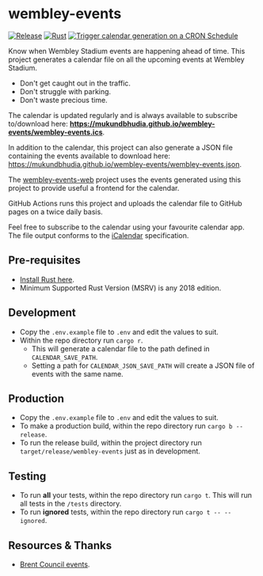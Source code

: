 # wembley-events

[![Release](https://github.com/mukundbhudia/wembley-events/actions/workflows/release.yml/badge.svg)](https://github.com/mukundbhudia/wembley-events/actions/workflows/release.yml)
[![Rust](https://github.com/mukundbhudia/wembley-events/actions/workflows/rust.yml/badge.svg)](https://github.com/mukundbhudia/wembley-events/actions/workflows/rust.yml)
[![Trigger calendar generation on a CRON Schedule](https://github.com/mukundbhudia/wembley-events/actions/workflows/scheduled-builds.yml/badge.svg)](https://github.com/mukundbhudia/wembley-events/actions/workflows/scheduled-builds.yml)

Know when Wembley Stadium events are happening ahead of time. 
This project generates a calendar file on all the upcoming events at Wembley Stadium.
 - Don't get caught out in the traffic.
 - Don't struggle with parking.
 - Don't waste precious time.

The calendar is updated regularly and is always available to subscribe to/download here: **https://mukundbhudia.github.io/wembley-events/wembley-events.ics**.

In addition to the calendar, this project can also generate a JSON file containing the events available to download here: https://mukundbhudia.github.io/wembley-events/wembley-events.json.

The [wembley-events-web](https://github.com/mukundbhudia/wembley-events-web) project uses the events generated using this project to provide useful a frontend for the calendar.

GitHub Actions runs this project and uploads the calendar file to GitHub pages on a twice daily basis.

Feel free to subscribe to the calendar using your favourite calendar app. The file output conforms to the [iCalendar](https://tools.ietf.org/html/rfc5545) specification.

## Pre-requisites

- [Install Rust here](https://www.rust-lang.org/tools/install).
- Minimum Supported Rust Version (MSRV) is any 2018 edition.

## Development

- Copy the `.env.example` file to `.env` and edit the values to suit.
- Within the repo directory run `cargo r`.
    - This will generate a calendar file to the path defined in `CALENDAR_SAVE_PATH`.
    - Setting a path for `CALENDAR_JSON_SAVE_PATH` will create a JSON file of events with the same name.

## Production

- Copy the `.env.example` file to `.env` and edit the values to suit.
- To make a production build, within the repo directory run `cargo b --release`.
- To run the release build, within the project directory run `target/release/wembley-events` just as in development.

## Testing

- To run **all** your tests, within the repo directory run `cargo t`. This will run all tests in the `/tests` directory.
- To run **ignored** tests, within the repo directory run `cargo t -- --ignored`.

## Resources & Thanks

- [Brent Council events](https://www.brent.gov.uk/events-and-whats-on-calendar/).

